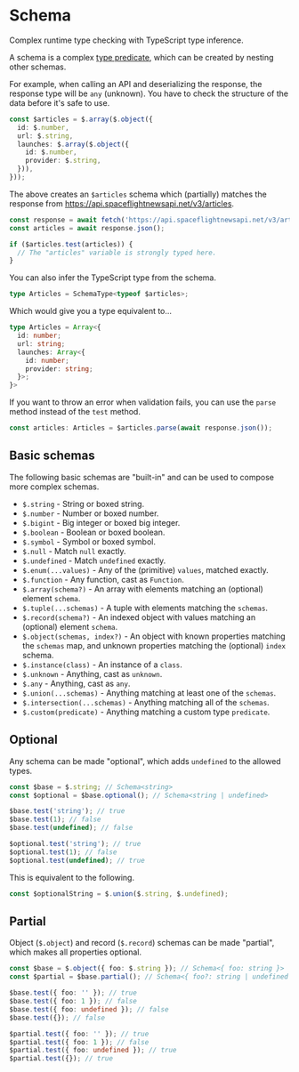 # Schema

Complex runtime type checking with TypeScript type inference.

A schema is a complex [type predicate](https://www.typescriptlang.org/docs/handbook/2/narrowing.html#using-type-predicates), which can be created by nesting other schemas.

For example, when calling an API and deserializing the response, the response type will be `any` (unknown). You have to check the structure of the data before it's safe to use.

```ts
const $articles = $.array($.object({
  id: $.number,
  url: $.string,
  launches: $.array($.object({
    id: $.number,
    provider: $.string,
  })),
}));
```

The above creates an `$articles` schema which (partially) matches the response from https://api.spaceflightnewsapi.net/v3/articles.

```ts
const response = await fetch('https://api.spaceflightnewsapi.net/v3/articles');
const articles = await response.json();

if ($articles.test(articles)) {
  // The "articles" variable is strongly typed here.
}
```

You can also infer the TypeScript type from the schema.

```ts
type Articles = SchemaType<typeof $articles>;
```

Which would give you a type equivalent to...

```ts
type Articles = Array<{
  id: number;
  url: string;
  launches: Array<{
    id: number;
    provider: string;
  }>;
}>
```

If you want to throw an error when validation fails, you can use the `parse` method instead of the `test` method.

```ts
const articles: Articles = $articles.parse(await response.json());
```

## Basic schemas

The following basic schemas are "built-in" and can be used to compose more complex schemas.

- `$.string` - String or boxed string.
- `$.number` - Number or boxed number.
- `$.bigint` - Big integer or boxed big integer.
- `$.boolean` - Boolean or boxed boolean.
- `$.symbol` - Symbol or boxed symbol.
- `$.null` - Match `null` exactly.
- `$.undefined` - Match `undefined` exactly.
- `$.enum(...values)` - Any of the (primitive) `values`, matched exactly.
- `$.function` - Any function, cast as `Function`.
- `$.array(schema?)` - An array with elements matching an (optional) element `schema`.
- `$.tuple(...schemas)` - A tuple with elements matching the `schemas`.
- `$.record(schema?)` - An indexed object with values matching an (optional) element `schema`.
- `$.object(schemas, index?)` - An object with known properties matching the `schemas` map, and unknown properties matching the (optional) `index` schema.
- `$.instance(class)` - An instance of a `class`.
- `$.unknown` - Anything, cast as `unknown`.
- `$.any` - Anything, cast as `any`.
- `$.union(...schemas)` - Anything matching at least one of the `schemas`.
- `$.intersection(...schemas)` - Anything matching all of the `schemas`.
- `$.custom(predicate)` - Anything matching a custom type `predicate`.

## Optional

Any schema can be made "optional", which adds `undefined` to the allowed types.

```ts
const $base = $.string; // Schema<string>
const $optional = $base.optional(); // Schema<string | undefined>

$base.test('string'); // true
$base.test(1); // false
$base.test(undefined); // false

$optional.test('string'); // true
$optional.test(1); // false
$optional.test(undefined); // true
```

This is equivalent to the following.

```ts
const $optionalString = $.union($.string, $.undefined);
```

## Partial

Object (`$.object`) and record (`$.record`) schemas can be made "partial", which makes all properties optional.

```ts
const $base = $.object({ foo: $.string }); // Schema<{ foo: string }>
const $partial = $base.partial(); // Schema<{ foo?: string | undefined }>

$base.test({ foo: '' }); // true
$base.test({ foo: 1 }); // false
$base.test({ foo: undefined }); // false
$base.test({}); // false

$partial.test({ foo: '' }); // true
$partial.test({ foo: 1 }); // false
$partial.test({ foo: undefined }); // true
$partial.test({}); // true
```